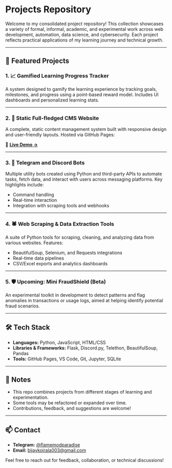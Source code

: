 # Projects Repository

Welcome to my consolidated project repository! This collection showcases a variety of formal, informal, academic, and experimental work across web development, automation, data science, and cybersecurity. Each project reflects practical applications of my learning journey and technical growth.

---

## 🚀 Featured Projects

### 1. 📈 Gamified Learning Progress Tracker
A system designed to gamify the learning experience by tracking goals, milestones, and progress using a point-based reward model. Includes UI dashboards and personalized learning stats.

---

### 2. 🧱 Static Full-fledged CMS Website
A complete, static content management system built with responsive design and user-friendly layouts. Hosted via GitHub Pages:

🔗 **[Live Demo →](https://flamemodparadise.github.io/My-Site/)**

---

### 3. 🤖 Telegram and Discord Bots
Multiple utility bots created using Python and third-party APIs to automate tasks, fetch data, and interact with users across messaging platforms. Key highlights include:
- Command handling
- Real-time interaction
- Integration with scraping tools and webhooks

---

### 4. 🕷️ Web Scraping & Data Extraction Tools
A suite of Python tools for scraping, cleaning, and analyzing data from various websites. Features:
- BeautifulSoup, Selenium, and Requests integrations
- Real-time data pipelines
- CSV/Excel exports and analytics dashboards

---

### 5. 🛡️ Upcoming: Mini FraudShield (Beta)
An experimental toolkit in development to detect patterns and flag anomalies in transactions or usage logs, aimed at helping identify potential fraud scenarios.

---

## 🛠 Tech Stack
- **Languages:** Python, JavaScript, HTML/CSS
- **Libraries & Frameworks:** Flask, Discord.py, Telethon, BeautifulSoup, Pandas
- **Tools:** GitHub Pages, VS Code, Git, Jupyter, SQLite

---

## 📌 Notes
- This repo combines projects from different stages of learning and experimentation.
- Some tools may be refactored or expanded over time.
- Contributions, feedback, and suggestions are welcome!

---

## 📫 Contact

- **Telegram:** [@flamemodparadise](https://t.me/flamemodparadise)  
- **Email:** bijaykoirala003@gmail.com

Feel free to reach out for feedback, collaboration, or technical discussions!
